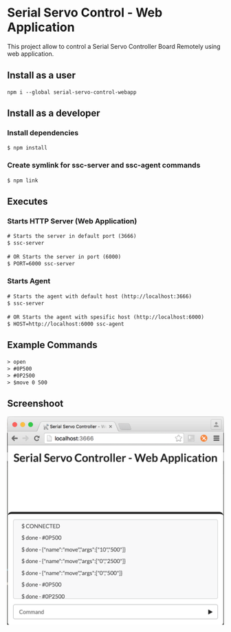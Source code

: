 # Serial Servo Control - Web Application
This project allow to control a Serial Servo Controller Board Remotely using web application.

## Install as a user
```
npm i --global serial-servo-control-webapp
```

## Install as a developer 

### Install dependencies
```
$ npm install
```

### Create symlink for ssc-server and ssc-agent commands 
```
$ npm link
```

## Executes 

### Starts HTTP Server (Web Application)
```
# Starts the server in default port (3666)
$ ssc-server

# OR Starts the server in port (6000)
$ PORT=6000 ssc-server
```

### Starts Agent
```
# Starts the agent with default host (http://localhost:3666)
$ ssc-server

# OR Starts the agent with spesific host (http://localhost:6000)
$ HOST=http://localhost:6000 ssc-agent
```

## Example Commands
```
> open
> #0P500
> #0P2500
> $move 0 500
```

## Screenshoot 
![Web Application](https://github.com/Gary-Ascuy/ssc-web/raw/master/assets/webapp-screenshot.png)

